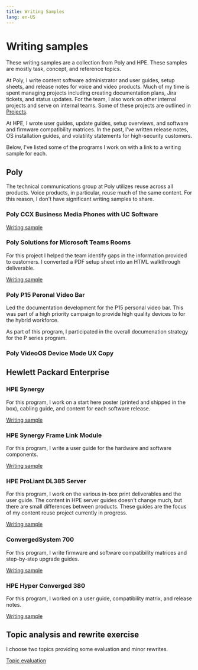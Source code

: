 ```yaml
---
title: Writing Samples
lang: en-US
---
```


# Writing samples

These writing samples are a collection from Poly and HPE. These samples are mostly task, concept, and reference topics.

At Poly, I write content software administrator and user guides, setup sheets, and release notes for voice and video products. Much of my time is spent managing projects including creating documentation plans, Jira tickets, and status updates. For the team, I also work on other internal projects and serve on internal teams. Some of these projects are outlined in [Projects](projects.md).

At HPE, I wrote user guides, update guides, setup overviews, and software and firmware compatibility matrices. In the past, I've written release notes, OS installation guides, and volatility statements for high-security customers.

Below, I've listed some of the programs I work on with a link to a writing sample for each.

## Poly

The technical communications group at Poly utilizes reuse across all products. Voice products, in particular, reuse much of the same content. For this reason, I don't have significant writing samples to share.

### Poly CCX Business Media Phones with UC Software

[Writing sample](poly-ccx.md)

### Poly Solutions for Microsoft Teams Rooms

For this project I helped the team identify gaps in the information provided to customers. I converted a PDF setup sheet into an HTML walkthrough deliverable.

[Writing sample](poly-mtr.md)

### Poly P15 Peronal Video Bar

Led the documentation development for the P15 personal video bar. This was part of a high priority campaign to provide high quality devices to for the hybrid workforce.

As part of this program, I participated in the overall documenation strategy for the P series program.

### Poly VideoOS Device Mode UX Copy

## Hewlett Packard Enterprise

### HPE Synergy

For this program, I work on a start here poster (printed and shipped in the box), cabling guide, and content for each software release.

[Writing sample](synergy.html)

### HPE Synergy Frame Link Module

For this program, I write a user guide for the hardware and software components.

[Writing sample](framelinkmodule.html)

### HPE ProLiant DL385 Server

For this program, I work on the various in-box print deliverables and the user guide. The content in HPE server guides doesn't change much, but there are small differences between products. These guides are the focus of my content reuse project currently in progress.

[Writing sample](HPEProLiantServers.html)

### ConvergedSystem 700

For this program, I write firmware and software compatibility matrices and step-by-step upgrade guides.

[Writing sample](cs700.html)

### HPE Hyper Converged 380

For this program, I worked on a user guide, compatibility matrix, and release notes.

[Writing sample](simplivity380.html)

## Topic analysis and rewrite exercise

I choose two topics providing some evaluation and minor rewrites.

[Topic evaluation](topicevaluation.html)
